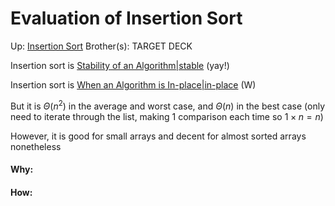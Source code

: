 # Evaluation of Insertion Sort

Up: [Insertion Sort](insertion_sort)
Brother(s):
TARGET DECK

Insertion sort is [Stability of an Algorithm|stable](stability_of_an_algorithm|stable) (yay!)

Insertion sort is [When an Algorithm is In-place|in-place](when_an_algorithm_is_in-place|in-place) (W)

But it is $\Theta (n^2)$ in the average and worst case, and $\Theta(n)$ in the best case (only need to iterate through the list, making 1 comparison each time so $1 \times n = n$)

However, it is good for small arrays and decent for almost sorted arrays nonetheless



































#### Why:
#### How:










